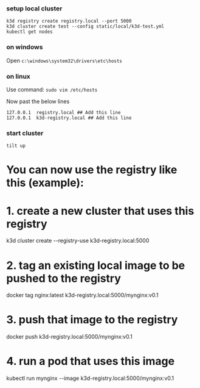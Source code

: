 ### setup local cluster 

``k3d registry create registry.local --port 5000`` <br>
``k3d cluster create test --config static/local/k3d-test.yml`` <br>
``kubectl get nodes`` 

### on windows
Open ``c:\windows\system32\drivers\etc\hosts``

### on linux
Use command: ``sudo vim /etc/hosts``

Now past the below lines <br>

``127.0.0.1  registry.local ## Add this line ``  <br>
``127.0.0.1  k3d-registry.local ## Add this line ``

### start cluster
``tilt up``



# You can now use the registry like this (example):
# 1. create a new cluster that uses this registry
k3d cluster create --registry-use k3d-registry.local:5000

# 2. tag an existing local image to be pushed to the registry
docker tag nginx:latest k3d-registry.local:5000/mynginx:v0.1

# 3. push that image to the registry
docker push k3d-registry.local:5000/mynginx:v0.1

# 4. run a pod that uses this image
kubectl run mynginx --image k3d-registry.local:5000/mynginx:v0.1